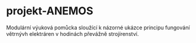 # projekt-ANEMOS
Modulární výuková pomůcka sloužící k názorné ukázce principu fungování větrnývh elektráren v hodinách převážně strojírenství.
